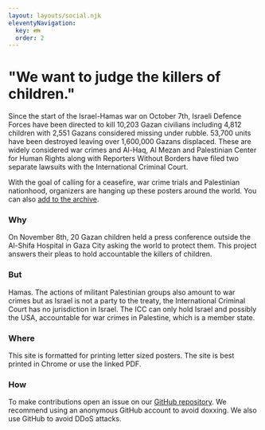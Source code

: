 ```yaml
---
layout: layouts/social.njk
eleventyNavigation:
  key: 👪
  order: 2
---
```

# "We want to judge the killers of children."

Since the start of the Israel-Hamas war on October 7th, Israeli Defence Forces have been directed to kill 10,203 Gazan civilians including 4,812 children with 2,551 Gazans considered missing under rubble. 53,700 units have been destroyed leaving over 1,600,000 Gazans displaced. These are widely considered war crimes and Al-Haq, Al Mezan and Palestinian Center for Human Rights along with Reporters Without Borders have filed two separate lawsuits with the International Criminal Court.

With the goal of calling for a ceasefire, war crime trials and Palestinian nationhood, organizers are hanging up these posters around the world. You can also [add to the archive](https://github.com/warcrimesinpalestine/warcrimesinpalestine.github.io/issues).

### Why

On November 8th, 20 Gazan children held a press conference outside the Al-Shifa Hospital in Gaza City asking the world to protect them. This project answers their pleas to hold accountable the killers of children.

### But
Hamas. The actions of militant Palestinian groups also amount to war crimes but as Israel is not a party to the treaty, the International Criminal Court has no jurisdiction in Israel. The ICC can only hold Israel and possibly the USA, accountable for war crimes in Palestine, which is a member state.

### Where

This site is formatted for printing letter sized posters. The site is best printed in Chrome or use the linked PDF.

### How

To make contributions open an issue on our [GitHub repository](https://github.com/warcrimesinpalestine/warcrimesinpalestine.github.io). We recommend using an anonymous GitHub account to avoid doxxing. We also use GitHub to avoid DDoS attacks.
